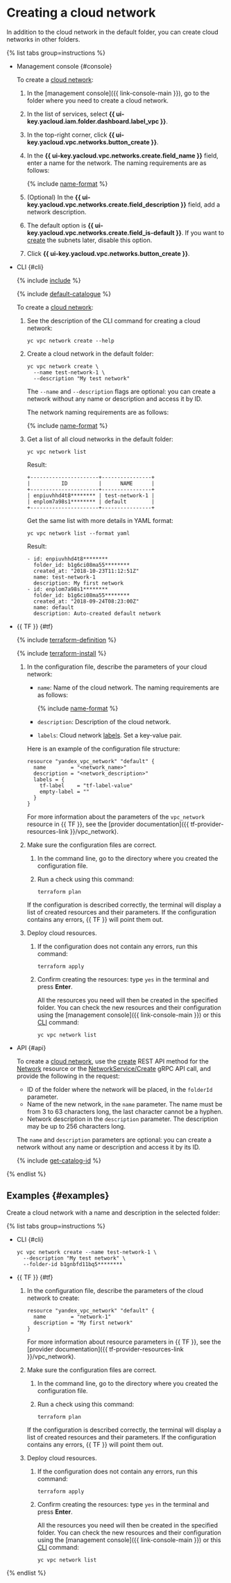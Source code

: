 # Creating a cloud network

In addition to the cloud network in the default folder, you can create cloud networks in other folders.

{% list tabs group=instructions %}

- Management console {#console}

   To create a [cloud network](../concepts/network.md):
   1. In the [management console]({{ link-console-main }}), go to the folder where you need to create a cloud network.
   1. In the list of services, select **{{ ui-key.yacloud.iam.folder.dashboard.label_vpc }}**.
   1. In the top-right corner, click **{{ ui-key.yacloud.vpc.networks.button_create }}**.
   1. In the **{{ ui-key.yacloud.vpc.networks.create.field_name }}** field, enter a name for the network. The naming requirements are as follows:

      {% include [name-format](../../_includes/name-format.md) %}

   1. (Optional) In the **{{ ui-key.yacloud.vpc.networks.create.field_description }}** field, add a network description.
   1. The default option is **{{ ui-key.yacloud.vpc.networks.create.field_is-default }}**. If you want to [create](subnet-create.md) the subnets later, disable this option.
   1. Click **{{ ui-key.yacloud.vpc.networks.button_create }}**.

- CLI {#cli}

   {% include [include](../../_includes/cli-install.md) %}

   {% include [default-catalogue](../../_includes/default-catalogue.md) %}

   To create a [cloud network](../concepts/network.md):
   1. See the description of the CLI command for creating a cloud network:

      ```
      yc vpc network create --help
      ```

   1. Create a cloud network in the default folder:

      ```
      yc vpc network create \
        --name test-network-1 \
        --description "My test network"
      ```

      The `--name` and `--description` flags are optional: you can create a network without any name or description and access it by ID.

      The network naming requirements are as follows:

      {% include [name-format](../../_includes/name-format.md) %}

   1. Get a list of all cloud networks in the default folder:

      ```
      yc vpc network list
      ```

      Result:
      ```
      +----------------------+----------------+
      |          ID          |      NAME      |
      +----------------------+----------------+
      | enpiuvhhd4t8******** | test-network-1 |
      | enplom7a98s1******** | default        |
      +----------------------+----------------+
      ```

      Get the same list with more details in YAML format:

      ```
      yc vpc network list --format yaml
      ```

      Result:
      ```
      - id: enpiuvhhd4t8********
        folder_id: b1g6ci08ma55********
        created_at: "2018-10-23T11:12:51Z"
        name: test-network-1
        description: My first network
      - id: enplom7a98s1********
        folder_id: b1g6ci08ma55********
        created_at: "2018-09-24T08:23:00Z"
        name: default
        description: Auto-created default network
      ```

- {{ TF }} {#tf}

   {% include [terraform-definition](../../_tutorials/_tutorials_includes/terraform-definition.md) %}

   {% include [terraform-install](../../_includes/terraform-install.md) %}

   1. In the configuration file, describe the parameters of your cloud network:

      * `name`: Name of the cloud network. The naming requirements are as follows:

         {% include [name-format](../../_includes/name-format.md) %}

      * `description`: Description of the cloud network.
      * `labels`: Cloud network [labels](../../resource-manager/concepts/labels.md). Set a key-value pair.

      Here is an example of the configuration file structure:

      ```hcl
      resource "yandex_vpc_network" "default" {
        name        = "<network_name>"
        description = "<network_description>"
        labels = {
          tf-label    = "tf-label-value"
          empty-label = ""
        }
      }
      ```

      For more information about the parameters of the `vpc_network` resource in {{ TF }}, see the [provider documentation]({{ tf-provider-resources-link }}/vpc_network).

   1. Make sure the configuration files are correct.

      1. In the command line, go to the directory where you created the configuration file.
      1. Run a check using this command:

         ```
         terraform plan
         ```

      If the configuration is described correctly, the terminal will display a list of created resources and their parameters. If the configuration contains any errors, {{ TF }} will point them out.

   1. Deploy cloud resources.

      1. If the configuration does not contain any errors, run this command:

         ```
         terraform apply
         ```

      1. Confirm creating the resources: type `yes` in the terminal and press **Enter**.

         All the resources you need will then be created in the specified folder. You can check the new resources and their configuration using the [management console]({{ link-console-main }}) or this [CLI](../../cli/quickstart.md) command:

         ```
         yc vpc network list
         ```

- API {#api}

   To create a [cloud network](../concepts/network.md), use the [create](../api-ref/Network/create.md) REST API method for the [Network](../api-ref/Network/index.md) resource or the [NetworkService/Create](../api-ref/grpc/network_service.md#Create) gRPC API call, and provide the following in the request:

    * ID of the folder where the network will be placed, in the `folderId` parameter.
    * Name of the new network, in the `name` parameter. The name must be from 3 to 63 characters long, the last character cannot be a hyphen.
    * Network description in the `description` parameter. The description may be up to 256 characters long.

   The `name` and `description` parameters are optional: you can create a network without any name or description and access it by its ID.

   {% include [get-catalog-id](../../_includes/get-catalog-id.md) %}

{% endlist %}

## Examples {#examples}

Create a cloud network with a name and description in the selected folder:

{% list tabs group=instructions %}

- CLI {#cli}

   ```
   yc vpc network create --name test-network-1 \
     --description "My test network" \
     --folder-id b1gnbfd11bq5********
   ```

- {{ TF }} {#tf}

   1. In the configuration file, describe the parameters of the cloud network to create:

      ```hcl
      resource "yandex_vpc_network" "default" {
        name        = "network-1"
        description = "My first network"
      }
      ```

      For more information about resource parameters in {{ TF }}, see the [provider documentation]({{ tf-provider-resources-link }}/vpc_network).

   1. Make sure the configuration files are correct.

      1. In the command line, go to the directory where you created the configuration file.
      1. Run a check using this command:

         ```
         terraform plan
         ```

      If the configuration is described correctly, the terminal will display a list of created resources and their parameters. If the configuration contains any errors, {{ TF }} will point them out.

   1. Deploy cloud resources.

      1. If the configuration does not contain any errors, run this command:

         ```
         terraform apply
         ```

      1. Confirm creating the resources: type `yes` in the terminal and press **Enter**.

         All the resources you need will then be created in the specified folder. You can check the new resources and their configuration using the [management console]({{ link-console-main }}) or this [CLI](../../cli/quickstart.md) command:

         ```
         yc vpc network list
         ```

{% endlist %}
